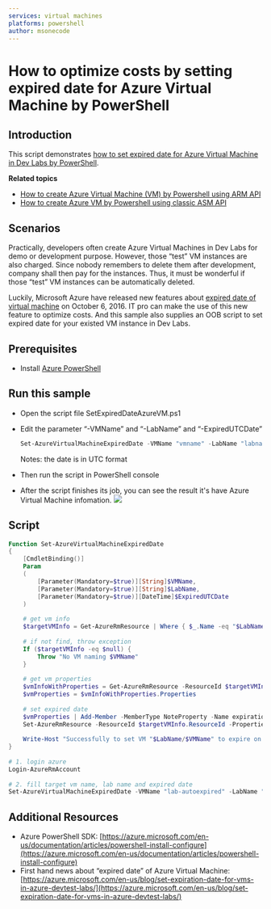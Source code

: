 ```yaml
---
services: virtual machines
platforms: powershell
author: msonecode
---
```


# How to optimize costs by setting expired date for Azure Virtual Machine by PowerShell

## Introduction
This script demonstrates [how to set expired date for Azure Virtual Machine in Dev Labs by PowerShell](https://gallery.technet.microsoft.com/How-to-set-expired-date-of-826800a7).

**Related topics**

- [How to create Azure Virtual Machine (VM) by Powershell using ARM API][1]
- [How to create Azure VM by Powershell using classic ASM API][2]


## Scenarios
Practically, developers often create Azure Virtual Machines in Dev Labs for demo or development purpose. However, those “test” VM instances are also charged. Since nobody remembers to delete them after development, company shall then pay for the instances. Thus, it must be wonderful if those “test” VM instances can be automatically deleted.

Luckily, Microsoft Azure have released new features about [expired date of virtual machine][3] on October 6, 2016. IT pro can make the use of this new feature to optimize costs. And this sample also supplies an OOB script to set expired date for your existed VM instance in Dev Labs.

## Prerequisites
- Install [Azure PowerShell][4]

## Run this sample
- Open the script file SetExpiredDateAzureVM.ps1
- Edit the parameter “-VMName” and “-LabName” and “-ExpiredUTCDate”  
  ```ps1
  Set-AzureVirtualMachineExpiredDate -VMName "vmname" -LabName "labname" -ExpiredUTCDate "2016-10-10"
  ```
 
  Notes: the date is in UTC format
 
- Then run the script in PowerShell console
- After the script finishes its job, you can see the result it's have Azure Virtual Machine infomation. 
![][5]

 
## Script
```ps1
Function Set-AzureVirtualMachineExpiredDate 
{ 
    [CmdletBinding()] 
    Param 
    ( 
        [Parameter(Mandatory=$true)][String]$VMName, 
        [Parameter(Mandatory=$true)][String]$LabName, 
        [Parameter(Mandatory=$true)][DateTime]$ExpiredUTCDate 
    ) 
 
    # get vm info 
    $targetVMInfo = Get-AzureRmResource | Where { $_.Name -eq "$LabName/$VMName" -and $_.ResourceType -eq 'Microsoft.DevTestLab/labs/virtualMachines' } 
 
    # if not find, throw exception 
    If ($targetVMInfo -eq $null) { 
        Throw "No VM naming $VMName" 
    } 
 
    # get vm properties 
    $vmInfoWithProperties = Get-AzureRmResource -ResourceId $targetVMInfo.ResourceId -ExpandProperties 
    $vmProperties = $vmInfoWithProperties.Properties 
 
    # set expired date 
    $vmProperties | Add-Member -MemberType NoteProperty -Name expirationDate -Value $ExpiredUTCDate 
    Set-AzureRmResource -ResourceId $targetVMInfo.ResourceId -Properties $vmProperties -Force 
 
    Write-Host "Successfully to set VM "$LabName/$VMName" to expire on UTC $ExpiredUTCDate" 
} 
 
# 1. login azure 
Login-AzureRmAccount 
 
# 2. fill target vm name, lab name and expired date 
Set-AzureVirtualMachineExpiredDate -VMName "lab-autoexpired" -LabName "eric-lab" -ExpiredUTCDate "2016-10-10" 
```

## Additional Resources
- Azure PowerShell SDK: [https://azure.microsoft.com/en-us/documentation/articles/powershell-install-configure](https://azure.microsoft.com/en-us/documentation/articles/powershell-install-configure)
- First hand news about “expired date” of Azure Virtual Machine: [https://azure.microsoft.com/en-us/blog/set-expiration-date-for-vms-in-azure-devtest-labs/](https://azure.microsoft.com/en-us/blog/set-expiration-date-for-vms-in-azure-devtest-labs/)
 

[1]: https://gallery.technet.microsoft.com/How-to-create-Azure-VM-by-22f8bea9
[2]: https://gallery.technet.microsoft.com/How-to-create-Azure-VM-by-b894d750
[3]: https://azure.microsoft.com/en-us/blog/set-expiration-date-for-vms-in-azure-devtest-labs/
[4]: https://azure.microsoft.com/en-us/documentation/articles/powershell-install-configure/#step-1-install
[5]: img/1.PNG
